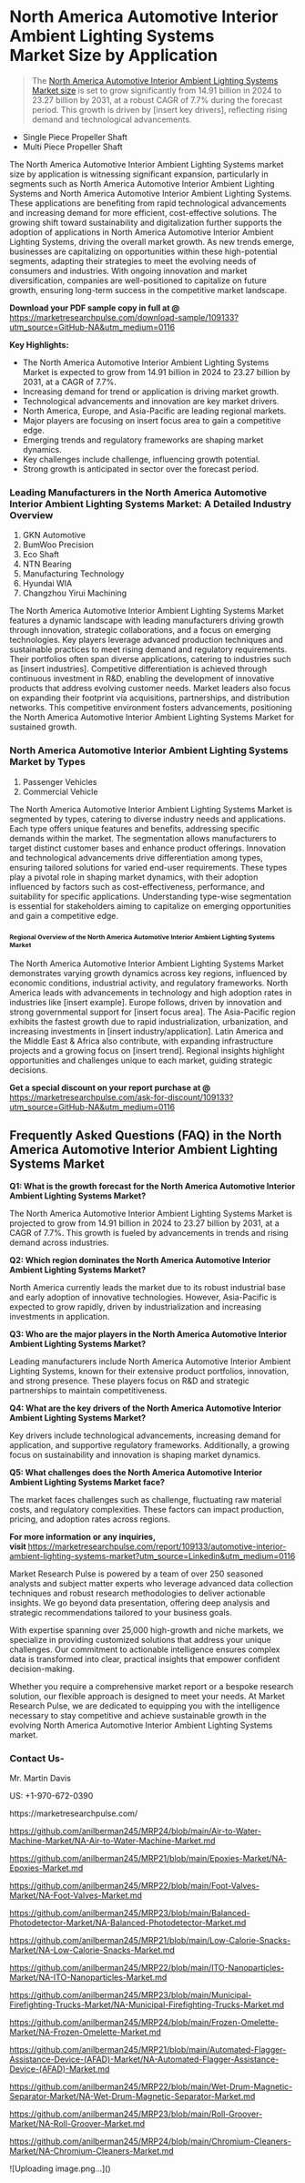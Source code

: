 <h1>North America Automotive Interior Ambient Lighting Systems Market&nbsp;Size by Application</h1><blockquote><p>The <a href="https://marketresearchpulse.com/download-sample/109133?utm_source=GitHub-NA&amp;utm_medium=0116">North America Automotive Interior Ambient Lighting Systems Market size</a> is set to grow significantly from 14.91 billion in 2024 to 23.27 billion by 2031, at a robust CAGR of 7.7% during the forecast period. This growth is driven by [insert key drivers], reflecting rising demand and technological advancements.</p></blockquote><ul><li>Single Piece Propeller Shaft<li> Multi Piece Propeller Shaft</li></ul><p>The North America Automotive Interior Ambient Lighting Systems market size by application is witnessing significant expansion, particularly in segments such as North America Automotive Interior Ambient Lighting Systems and North America Automotive Interior Ambient Lighting Systems. These applications are benefiting from rapid technological advancements and increasing demand for more efficient, cost-effective solutions. The growing shift toward sustainability and digitalization further supports the adoption of applications in North America Automotive Interior Ambient Lighting Systems, driving the overall market growth. As new trends emerge, businesses are capitalizing on opportunities within these high-potential segments, adapting their strategies to meet the evolving needs of consumers and industries. With ongoing innovation and market diversification, companies are well-positioned to capitalize on future growth, ensuring long-term success in the competitive market landscape.</p><p><strong>Download your PDF sample copy in full at @ </strong><a href="https://marketresearchpulse.com/download-sample/109133?utm_source=GitHub-NA&amp;utm_medium=0116">https://marketresearchpulse.com/download-sample/109133?utm_source=GitHub-NA&amp;utm_medium=0116</a></p><p><strong>Key Highlights: </strong></p><ul><li>The North America Automotive Interior Ambient Lighting Systems Market is expected to grow from 14.91 billion in 2024 to 23.27 billion by 2031, at a CAGR of 7.7%.</li><li>Increasing demand for trend or application is driving market growth.</li><li>Technological advancements and innovation are key market drivers.</li><li>North America, Europe, and Asia-Pacific are leading regional markets.</li><li>Major players are focusing on insert focus area to gain a competitive edge.</li><li>Emerging trends and regulatory frameworks are shaping market dynamics.</li><li>Key challenges include challenge, influencing growth potential.</li><li>Strong growth is anticipated in sector over the forecast period.</li></ul><h3>Leading Manufacturers in the North America Automotive Interior Ambient Lighting Systems Market: A Detailed Industry Overview</h3><ol><li>GKN Automotive</li><li>BumWoo Precision</li><li>Eco Shaft</li><li>NTN Bearing</li><li>Manufacturing Technology</li><li>Hyundai WIA</li><li>Changzhou Yirui Machining</li></ol><div class="flex max-w-full flex-col flex-grow"><div class="min-h-8 text-message flex w-full flex-col items-end gap-2 whitespace-normal break-words [.text-message+&amp;]:mt-5" dir="auto" data-message-author-role="assistant" data-message-id="fd8432e4-4910-450d-b182-61b7bfb0a01f" data-message-model-slug="gpt-4o"><div class="flex w-full flex-col gap-1 empty:hidden first:pt-[3px]"><div class="markdown prose w-full break-words dark:prose-invert light"><p>The North America Automotive Interior Ambient Lighting Systems Market features a dynamic landscape with leading manufacturers driving growth through innovation, strategic collaborations, and a focus on emerging technologies. Key players leverage advanced production techniques and sustainable practices to meet rising demand and regulatory requirements. Their portfolios often span diverse applications, catering to industries such as [insert industries]. Competitive differentiation is achieved through continuous investment in R&amp;D, enabling the development of innovative products that address evolving customer needs. Market leaders also focus on expanding their footprint via acquisitions, partnerships, and distribution networks. This competitive environment fosters advancements, positioning the North America Automotive Interior Ambient Lighting Systems Market for sustained growth.</p></div></div></div></div><h3>North America Automotive Interior Ambient Lighting Systems Market by Types</h3><ol><li>Passenger Vehicles<li> Commercial Vehicle</li></ol><div class="flex max-w-full flex-col flex-grow"><div class="min-h-8 text-message flex w-full flex-col items-end gap-2 whitespace-normal break-words [.text-message+&amp;]:mt-5" dir="auto" data-message-author-role="assistant" data-message-id="084470be-0bb7-4664-bddf-5156b4f41249" data-message-model-slug="gpt-4o-mini"><div class="flex w-full flex-col gap-1 empty:hidden first:pt-[3px]"><div class="markdown prose w-full break-words dark:prose-invert light"><p>The North America Automotive Interior Ambient Lighting Systems Market is segmented by types, catering to diverse industry needs and applications. Each type offers unique features and benefits, addressing specific demands within the market. The segmentation allows manufacturers to target distinct customer bases and enhance product offerings. Innovation and technological advancements drive differentiation among types, ensuring tailored solutions for varied end-user requirements. These types play a pivotal role in shaping market dynamics, with their adoption influenced by factors such as cost-effectiveness, performance, and suitability for specific applications. Understanding type-wise segmentation is essential for stakeholders aiming to capitalize on emerging opportunities and gain a competitive edge.</p></div></div></div></div><h3><span style="font-size: 11px;">Regional Overview of the North America Automotive Interior Ambient Lighting Systems Market</span></h3><div class="flex max-w-full flex-col flex-grow"><div class="min-h-8 text-message flex w-full flex-col items-end gap-2 whitespace-normal break-words [.text-message+&amp;]:mt-5" dir="auto" data-message-author-role="assistant" data-message-id="e9038762-ce64-4e30-91c9-9bd413514231" data-message-model-slug="gpt-4o-mini"><div class="flex w-full flex-col gap-1 empty:hidden first:pt-[3px]"><div class="markdown prose w-full break-words dark:prose-invert light"><p>The North America Automotive Interior Ambient Lighting Systems Market demonstrates varying growth dynamics across key regions, influenced by economic conditions, industrial activity, and regulatory frameworks. North America leads with advancements in technology and high adoption rates in industries like [insert example]. Europe follows, driven by innovation and strong governmental support for [insert focus area]. The Asia-Pacific region exhibits the fastest growth due to rapid industrialization, urbanization, and increasing investments in [insert industry/application]. Latin America and the Middle East &amp; Africa also contribute, with expanding infrastructure projects and a growing focus on [insert trend]. Regional insights highlight opportunities and challenges unique to each market, guiding strategic decisions.</p></div></div></div></div><p><strong>Get a special discount on your report purchase at @ </strong><a href="https://marketresearchpulse.com/ask-for-discount/109133?utm_source=GitHub-NA&amp;utm_medium=0116">https://marketresearchpulse.com/ask-for-discount/109133?utm_source=GitHub-NA&amp;utm_medium=0116</a></p><h2>Frequently Asked Questions (FAQ) in the North America Automotive Interior Ambient Lighting Systems Market</h2><p><strong>Q1: What is the growth forecast for the North America Automotive Interior Ambient Lighting Systems Market?</strong></p><p>The North America Automotive Interior Ambient Lighting Systems Market is projected to grow from 14.91 billion in 2024 to 23.27 billion by 2031, at a CAGR of 7.7%. This growth is fueled by advancements in trends and rising demand across industries.</p><p><strong>Q2: Which region dominates the North America Automotive Interior Ambient Lighting Systems Market?</strong></p><p>North America currently leads the market due to its robust industrial base and early adoption of innovative technologies. However, Asia-Pacific is expected to grow rapidly, driven by industrialization and increasing investments in application.</p><p><strong>Q3: Who are the major players in the North America Automotive Interior Ambient Lighting Systems Market?</strong></p><p>Leading manufacturers include North America Automotive Interior Ambient Lighting Systems, known for their extensive product portfolios, innovation, and strong presence. These players focus on R&amp;D and strategic partnerships to maintain competitiveness.</p><p><strong>Q4: What are the key drivers of the North America Automotive Interior Ambient Lighting Systems Market?</strong></p><p>Key drivers include technological advancements, increasing demand for application, and supportive regulatory frameworks. Additionally, a growing focus on sustainability and innovation is shaping market dynamics.</p><p><strong>Q5: What challenges does the North America Automotive Interior Ambient Lighting Systems Market face?</strong></p><p>The market faces challenges such as challenge, fluctuating raw material costs, and regulatory complexities. These factors can impact production, pricing, and adoption rates across regions.</p><p><strong>For more information or any inquiries, visit&nbsp;</strong><a href="https://marketresearchpulse.com/report/109133/automotive-interior-ambient-lighting-systems-market?utm_source=Linkedin&utm_medium=0116">https://marketresearchpulse.com/report/109133/automotive-interior-ambient-lighting-systems-market?utm_source=Linkedin&utm_medium=0116</a></p><p>Market Research Pulse is powered by a team of over 250 seasoned analysts and subject matter experts who leverage advanced data collection techniques and robust research methodologies to deliver actionable insights. We go beyond data presentation, offering deep analysis and strategic recommendations tailored to your business goals.</p><p>With expertise spanning over 25,000 high-growth and niche markets, we specialize in providing customized solutions that address your unique challenges. Our commitment to actionable intelligence ensures complex data is transformed into clear, practical insights that empower confident decision-making.</p><p>Whether you require a comprehensive market report or a bespoke research solution, our flexible approach is designed to meet your needs. At Market Research Pulse, we are dedicated to equipping you with the intelligence necessary to stay competitive and achieve sustainable growth in the evolving North America Automotive Interior Ambient Lighting Systems market.</p><h3><strong>Contact Us-</strong></h3><p>Mr. Martin Davis</p><p>US: +1-970-672-0390</p><p>https://marketresearchpulse.com/</p><p><a href="https://github.com/anilberman245/MRP24/blob/main/Air-to-Water-Machine-Market/NA-Air-to-Water-Machine-Market.md">https://github.com/anilberman245/MRP24/blob/main/Air-to-Water-Machine-Market/NA-Air-to-Water-Machine-Market.md</a></p><p><a href="https://github.com/anilberman245/MRP21/blob/main/Epoxies-Market/NA-Epoxies-Market.md">https://github.com/anilberman245/MRP21/blob/main/Epoxies-Market/NA-Epoxies-Market.md</a></p><p><a href="https://github.com/anilberman245/MRP22/blob/main/Foot-Valves-Market/NA-Foot-Valves-Market.md">https://github.com/anilberman245/MRP22/blob/main/Foot-Valves-Market/NA-Foot-Valves-Market.md</a></p><p><a href="https://github.com/anilberman245/MRP23/blob/main/Balanced-Photodetector-Market/NA-Balanced-Photodetector-Market.md">https://github.com/anilberman245/MRP23/blob/main/Balanced-Photodetector-Market/NA-Balanced-Photodetector-Market.md</a></p><p><a href="https://github.com/anilberman245/MRP21/blob/main/Low-Calorie-Snacks-Market/NA-Low-Calorie-Snacks-Market.md">https://github.com/anilberman245/MRP21/blob/main/Low-Calorie-Snacks-Market/NA-Low-Calorie-Snacks-Market.md</a></p><p><a href="https://github.com/anilberman245/MRP22/blob/main/ITO-Nanoparticles-Market/NA-ITO-Nanoparticles-Market.md">https://github.com/anilberman245/MRP22/blob/main/ITO-Nanoparticles-Market/NA-ITO-Nanoparticles-Market.md</a></p><p><a href="https://github.com/anilberman245/MRP23/blob/main/Municipal-Firefighting-Trucks-Market/NA-Municipal-Firefighting-Trucks-Market.md">https://github.com/anilberman245/MRP23/blob/main/Municipal-Firefighting-Trucks-Market/NA-Municipal-Firefighting-Trucks-Market.md</a></p><p><a href="https://github.com/anilberman245/MRP24/blob/main/Frozen-Omelette-Market/NA-Frozen-Omelette-Market.md">https://github.com/anilberman245/MRP24/blob/main/Frozen-Omelette-Market/NA-Frozen-Omelette-Market.md</a></p><p><a href="https://github.com/anilberman245/MRP21/blob/main/Automated-Flagger-Assistance-Device-(AFAD)-Market/NA-Automated-Flagger-Assistance-Device-(AFAD)-Market.md">https://github.com/anilberman245/MRP21/blob/main/Automated-Flagger-Assistance-Device-(AFAD)-Market/NA-Automated-Flagger-Assistance-Device-(AFAD)-Market.md</a></p><p><a href="https://github.com/anilberman245/MRP22/blob/main/Wet-Drum-Magnetic-Separator-Market/NA-Wet-Drum-Magnetic-Separator-Market.md">https://github.com/anilberman245/MRP22/blob/main/Wet-Drum-Magnetic-Separator-Market/NA-Wet-Drum-Magnetic-Separator-Market.md</a></p><p><a href="https://github.com/anilberman245/MRP23/blob/main/Roll-Groover-Market/NA-Roll-Groover-Market.md">https://github.com/anilberman245/MRP23/blob/main/Roll-Groover-Market/NA-Roll-Groover-Market.md</a></p><p><a href="https://github.com/anilberman245/MRP24/blob/main/Chromium-Cleaners-Market/NA-Chromium-Cleaners-Market.md">https://github.com/anilberman245/MRP24/blob/main/Chromium-Cleaners-Market/NA-Chromium-Cleaners-Market.md</a></p>
![Uploading image.png…]()

